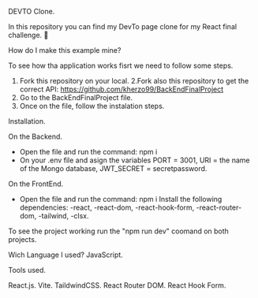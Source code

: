 DEVTO Clone.

In this repository you can find my DevTo page clone for my React final challenge. 🔹

How do I make this example mine?

To see how tha application works fisrt we need to follow some steps.

1. Fork this repository on your local.
   2.Fork also this repository to get the correct API: https://github.com/kherzo99/BackEndFinalProject
2. Go to the BackEndFinalProject file.
3. Once on the file, follow the instalation steps.

Installation.

On the Backend.

- Open the file and run the command: npm i
- On your .env file and asign the variables PORT = 3001, URI = the name of the Mongo database, JWT_SECRET = secretpassword.

On the FrontEnd.

- Open the file and run the command: npm i
  Install the following dependencies:
  -react,
  -react-dom,
  -react-hook-form,
  -react-router-dom,
  -tailwind,
  -clsx.

To see the project working run the "npm run dev" coomand on both projects.

Wich Language I used? JavaScript.

Tools used.

React.js.
Vite.
TaildwindCSS.
React Router DOM.
React Hook Form.
